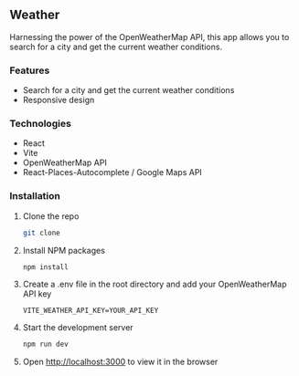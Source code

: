 ## Weather

Harnessing the power of the OpenWeatherMap API, this app allows you to search for a city and get the current weather conditions.

### Features

- Search for a city and get the current weather conditions
- Responsive design

### Technologies

- React
- Vite
- OpenWeatherMap API
- React-Places-Autocomplete / Google Maps API

### Installation

1. Clone the repo
   ```sh
   git clone
   ```
2. Install NPM packages
   ```sh
   npm install
   ```
3. Create a .env file in the root directory and add your OpenWeatherMap API key
   ```JS
   VITE_WEATHER_API_KEY=YOUR_API_KEY
   ```
4. Start the development server
   ```sh
   npm run dev
   ```
5. Open [http://localhost:3000](http://localhost:3000) to view it in the browser
